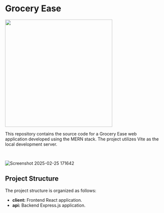 # Grocery Ease 

<p><a  href="https://github.com/Madutha123"><img  src="https://skillicons.dev/icons?i=mongo,express,react,nodejs,vite,redux,tailwind,vscode,github"  width=350></a></p>

This repository contains the source code for a Grocery Ease web application developed using the MERN stack. The project utilizes Vite as the local development server.

<br>


![Screenshot 2025-02-25 171642](https://github.com/user-attachments/assets/1aa4b1be-fd40-46dc-9b18-18595eb83aef)


## Project Structure

The project structure is organized as follows:

- <b>client:</b> Frontend React application.
- <b>api:</b> Backend Express.js application.<br><br>
